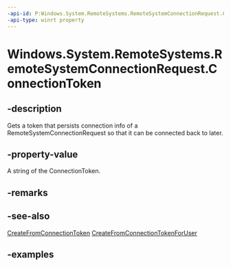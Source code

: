 ```yaml
---
-api-id: P:Windows.System.RemoteSystems.RemoteSystemConnectionRequest.ConnectionToken
-api-type: winrt property
---
```


<!-- Property syntax.
public string ConnectionToken { get; }
-->

# Windows.System.RemoteSystems.RemoteSystemConnectionRequest.ConnectionToken

## -description
Gets a token that persists connection info of a RemoteSystemConnectionRequest so that it can be connected back to later.

## -property-value
A string of the ConnectionToken.

## -remarks

## -see-also
[CreateFromConnectionToken](remotesystemconnectionrequest_createfromconnectiontoken_1615549595.md)
[CreateFromConnectionTokenForUser](remotesystemconnectionrequest_createfromconnectiontokenforuser_1550514484.md)
## -examples

